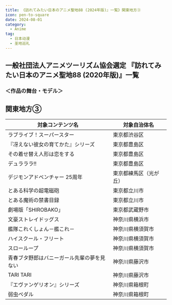 ```yaml
---
title: 《訪れてみたい日本のアニメ聖地88 (2024年版)』一覧》関東地方③
icon: pen-to-square
date: 2024-08-01
category:
  - Anime
tag:
  - 日本动漫
  - 圣地巡礼
---
```

## 一般社団法人アニメツーリズム協会選定 『訪れてみたい日本のアニメ聖地88 (2020年版)』一覧
### ＜作品の舞台・モデル＞
## 関東地方③

| 対象コンテンツ名 | 対象自治体名 |
| --- | --- |
| ラブライブ！スーパースター | 東京都渋谷区 |
| 『冴えない彼女の育てかた』シリーズ | 東京都豊島区 |
| その着せ替え人形は恋をする | 東京都豊島区 |
| デュラララ!! | 東京都豊島区 |
| デジモンアドベンチャー 25周年 | 東京都練馬区（光が丘） |
| とある科学の超電磁砲 | 東京都立川市 |
| とある魔術の禁書目録 | 東京都立川市 |
| 劇場版「SHIROBAKO」 | 東京都武蔵野市 |
| 文豪ストレイドッグス | 神奈川県横浜市 |
| 艦隊これくしょん－艦これ－ | 神奈川県横須賀市 |
| ハイスクール・フリート | 神奈川県横須賀市 |
| スローループ | 神奈川県横須賀市 |
| 青春ブタ野郎はバニーガール先輩の夢を見ない | 神奈川県藤沢市 |
| TARI TARI | 神奈川県藤沢市 |
| 『エヴァンゲリオン』シリーズ | 神奈川県箱根町 |
| 弱虫ペダル | 神奈川県箱根町 |